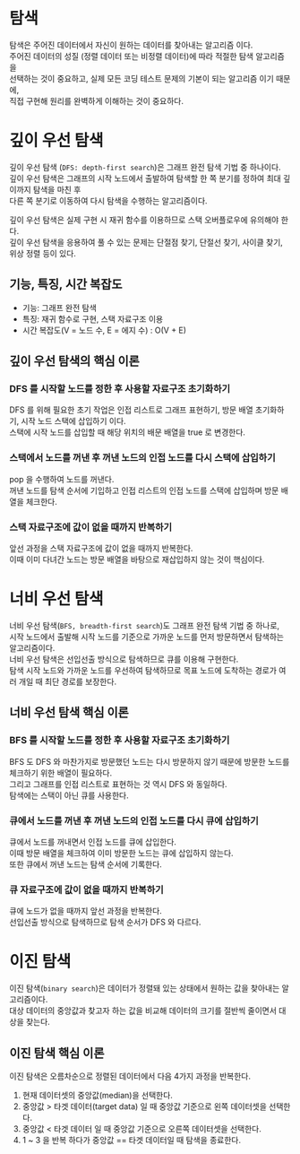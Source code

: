 탐색
===

탐색은 주어진 데이터에서 자신이 원하는 데이터를 찾아내는 알고리즘 이다.  
주어진 데이터의 성질 (정렬 데이터 또는 비정렬 데이터)에 따라 적절한 탐색 알고리즘을  
선택하는 것이 중요하고, 실제 모든 코딩 테스트 문제의 기본이 되는 알고리즘 이기 때문에,  
직접 구현해 원리를 완벽하게 이해하는 것이 중요하다.

# 깊이 우선 탐색

깊이 우선 탐색 (`DFS: depth-first search`)은 그래프 완전 탐색 기법 중 하나이다.  
깊이 우선 탐색은 그래프의 시작 노드에서 출발하여 탐색할 한 쪽 분기를 정하여 최대 깊이까지 탐색을 마친 후  
다른 쪽 분기로 이동하여 다시 탐색을 수행하는 알고리즘이다.

깊이 우선 탐색은 실제 구현 시 재귀 함수를 이용하므로 스택 오버플로우에 유의해야 한다.  
깊이 우선 탐색을 응용하여 풀 수 있는 문제는 단절점 찾기, 단절선 찾기, 사이클 찾기, 위상 정렬 등이 있다.

## 기능, 특징, 시간 복잡도

- 기능: 그래프 완전 탐색
- 특징: 재귀 함수로 구현, 스택 자료구조 이용
- 시간 복잡도(V = 노드 수, E = 에지 수) : O(V + E)

## 깊이 우선 탐색의 핵심 이론

### DFS 를 시작할 노드를 정한 후 사용할 자료구조 초기화하기

DFS 를 위해 필요한 초기 작업은 인접 리스트로 그래프 표현하기, 방문 배열 초기화하기, 시작 노드 스택에 삽입하기 이다.  
스택에 시작 노드를 삽입할 때 해당 위치의 배문 배열을 true 로 변경한다.

### 스택에서 노드를 꺼낸 후 꺼낸 노드의 인접 노드를 다시 스택에 삽입하기

pop 을 수행하여 노드를 꺼낸다.  
꺼낸 노드를 탐색 순서에 기입하고 인접 리스트의 인접 노드를 스택에 삽입하며 방문 배열을 체크한다.

### 스택 자료구조에 값이 없을 때까지 반복하기

앞선 과정을 스택 자료구조에 값이 없을 때까지 반복한다.  
이때 이미 다녀간 노드는 방문 배열을 바탕으로 재삽입하지 않는 것이 핵심이다.

# 너비 우선 탐색

너비 우선 탐색(`BFS, breadth-first search`)도 그래프 완전 탐색 기법 중 하나로,  
시작 노드에서 출발해 시작 노드를 기준으로 가까운 노드를 먼저 방문하면서 탐색하는 알고리즘이다.  
너비 우선 탐색은 선입선출 방식으로 탐색하므로 큐를 이용해 구현한다.  
탐색 시작 노드와 가까운 노드를 우선하여 탐색하므로 목표 노드에 도착하는 경로가 여러 개일 때 최단 경로를 보장한다.

## 너비 우선 탐색 핵심 이론

### BFS 를 시작할 노드를 정한 후 사용할 자료구조 초기화하기

BFS 도 DFS 와 마찬가지로 방문했던 노드는 다시 방문하지 않기 때문에 방문한 노드를 체크하기 위한 배열이 필요하다.  
그리고 그래프를 인접 리스트로 표현하는 것 역시 DFS 와 동일하다.  
탐색에는 스택이 아닌 큐를 사용한다.

### 큐에서 노드를 꺼낸 후 꺼낸 노드의 인접 노드를 다시 큐에 삽입하기

큐에서 노드를 꺼내면서 인접 노드를 큐에 삽입한다.  
이때 방문 배열을 체크하여 이미 방문한 노드는 큐에 삽입하지 않는다.  
또한 큐에서 꺼낸 노드는 탐색 순서에 기록한다.

### 큐 자료구조에 값이 없을 때까지 반복하기

큐에 노드가 없을 때까지 앞선 과정을 반복한다.  
선입선출 방식으로 탐색하므로 탐색 순서가 DFS 와 다르다.

# 이진 탐색

이진 탐색(`binary search`)은 데이터가 정렬돼 있는 상태에서 원하는 값을 찾아내는 알고리즘이다.  
대상 데이터의 중앙값과 찾고자 하는 값을 비교해 데이터의 크기를 절반씩 줄이면서 대상을 찾는다.

## 이진 탐색 핵심 이론

이진 탐색은 오름차순으로 정렬된 데이터에서 다음 4가지 과정을 반복한다.

1. 현재 데이터셋의 중앙값(median)을 선택한다. 
2. 중앙값 > 타겟 데이터(target data) 일 때 중앙값 기준으로 왼쪽 데이터셋을 선택한다. 
3. 중앙값 < 타겟 데이터 일 때 중앙값 기준으로 오른쪽 데이터셋을 선택한다.
4. 1 ~ 3 을 반복 하다가 중앙값 == 타겟 데이터일 때 탐색을 종료한다.